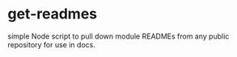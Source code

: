 # get-readmes
simple Node script to pull down module READMEs from any public repository for use in docs.
